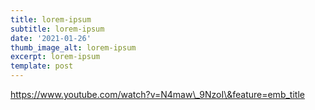 ```yaml
---
title: lorem-ipsum
subtitle: lorem-ipsum
date: '2021-01-26'
thumb_image_alt: lorem-ipsum
excerpt: lorem-ipsum
template: post
---
```

https://www.youtube.com/watch?v=N4maw\_9NzoI\&feature=emb_title
